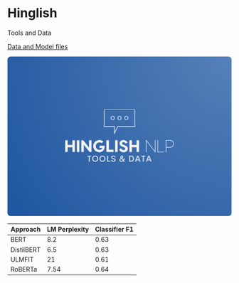 # Hinglish
Tools and Data

[Data and Model files](https://drive.google.com/drive/folders/12qEbxbefBY24-YqahVV0v7q_IFyxz3L8?usp=sharing)

![Logo](./Hinglish-Logo.png)


Approach | LM Perplexity | Classifier F1 |
---| --- | ---|
BERT|8.2 | 0.63|
DistilBERT|6.5 | 0.63|
ULMFIT | 21 | 0.61|
RoBERTa| 7.54 | 0.64|
